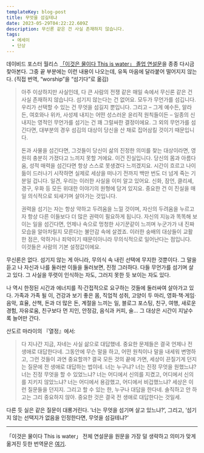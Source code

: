 ```yaml
---
templateKey: blog-post
title: 무엇을 섬길테냐
date: 2023-05-29T04:22:22.609Z
description: 무신론 같은 건 사실 존재하지 않습니다.
tags:
  - 에세이
  - 단상
---
```


데이비드 포스터 월리스 [「이것은 물이다 This is water」 졸업 연설문](https://fs.blog/david-foster-wallace-this-is-water/)을 종종 다시금 찾아본다. 그중 끝 부분에는 이런 내용이 나오는데, 유독 마음에 달라붙어 떨어지지 않는다. (직접 번역, “worship”을 “섬기다”로 옮김)

> 아주 이상하지만 사실인데, 다 큰 사람의 전쟁 같은 매일 속에서 무신론 같은 건 사실 존재하지 않습니다. 섬기지 않는다는 건 없어요. 모두가 무언가를 섬깁니다. 우리가 선택할 수 있는 건 무엇을 섬길지 뿐입니다. 그리고 – 그게 예수든, 알라든, 여호와나 위카, 사성제 내지는 어떤 성스러운 윤리적 원칙들이든 – 일종의 신 내지는 영적인 무언가를 섬기는 건 꽤 그럴싸한 결정이에요. 그 외의 무언가를 섬긴다면, 대부분의 경우 섬김의 대상이 당신을 산 채로 집어삼킬 것이기 때문입니다.
> 
> 돈과 사물을 섬긴다면, 그것들이 당신이 삶의 진정한 의미를 찾는 대상이라면, 영원히 충분히 가졌다고 느끼지 못할 거에요. 이건 진실입니다. 당신의 몸과 아름다움, 성적 매력을 섬긴다면 항상 스스로 못생겼다 느끼겠지요. 시간이 흐르고 나이 듦이 드러나기 시작하면 실제로 세상을 떠나기 전까지 백만 번도 더 넘게 죽는 기분일 겁니다. 일견, 우리는 이러한 사실을 이미 알고 있어요. 신화, 잠언, 클리셰, 경구, 우화 등 모든 위대한 이야기의 원형에 담겨 있지요. 중요한 건 이 진실을 매일 의식적으로 되새기며 살아가는 것입니다.
> 
> 권력을 섬기는 자는 항상 약하고 두려움을 느낄 것이며, 자신의 두려움을 누르고자 항상 다른 이들보다 더 많은 권력이 필요하게 됩니다. 자신의 지능과 똑똑해 보이는 일을 섬긴다면, 언제나 속으로 멍청한 사기꾼같이 느끼며 누군가가 내 진짜 모습을 알아차릴지 모른다는 불안감 속에 살겠죠. 이러한 숭배의 대상들이 교활한 점은, 악하거나 죄악이기 때문이아니라 무의식적으로 일어난다는 점입니다. 이것들은 사람의 기본 설정값이에요.

무신론은 없다. 섬기지 않는 게 아니라, 무의식 속 내린 선택에 무지한 것뿐이다. 그 말을 듣고 나 자신과 나를 둘러싼 이들을 둘러보면, 진정 그러하다. 다들 무언가를 섬기며 살고 있다. 그 사실을 뚜렷이 인식하는 자도, 그러지 못한 듯 보이는 자도 있다.

나 역시 한정된 시간과 에너지를 직·간접적으로 요구하는 것들에 둘러싸여 살아가고 있다. 가족과 가족 될 이, 건강과 보기 좋은 몸, 직업적 성취, 고양이 두 마리, 영화·책·게임·음악, 효율, 산책, 돈과 더 많은 돈, 계절을 느끼는 일, 블로그 포스팅, 친구, 여행, 새로운 경험, 자유로움, 친구보다 먼 지인, 안정감, 음식과 커피, 술... 그 대상은 시간이 지날수록 늘어만 간다.

산도르 마라이의 『열정』에서:

> 다 지나간 지금, 자네는 사실 삶으로 대답했네. 중요한 문제들은 결국 언제나 전 생애로 대답한다네. 그동안에 무슨 말을 하고, 어떤 원칙이나 말을 내세워 변명하고, 그런 것들이 과연 중요할까? 결국 모든 것의 끝에 가면, 세상이 끈질기게 던지는 질문에 전 생애로 대답하는 법이네. 너는 누구냐? 너는 진정 무엇을 원했느냐? 너는 진정 무엇을 할 수 있었느냐? 너는 어디에서 신의를 지켰고, 어디에서 신의를 지키지 않았느냐? 너는 어디에서 용감했고, 어디에서 비겁했느냐? 세상은 이런 질문들을 던지지. 그리고 할 수 있는 한, 누구나 대답을 한다네. 솔직하고 안 하고는 그리 중요하지 않아. 중요한 것은 결국 전 생애로 대답한다는 것일세.

다른 듯 실은 같은 질문이 대롱거린다. ‘너는 무엇을 섬기며 살고 있느냐?’, 그리고, ‘섬기지 않는 선택지가 없음을 인정한다면, 무엇을 섬길테냐?’

----

「이것은 물이다 This is water」 전체 연설문을 원문을 가장 덜 생략하고 의미가 맞게 옮겨진 듯한 번역문은 [여기](https://blog.naver.com/hasajon/220403610278).

